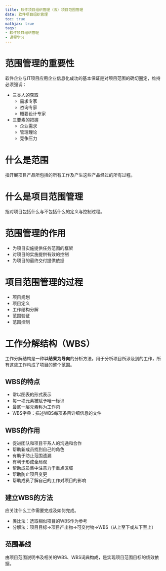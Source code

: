 ```yaml
---
title: 软件项目组织管理（五）项目范围管理
date: 软件项目组织管理
toc: true
mathjax: true
tags:
- 软件项目组织管理
- 课程学习
---
```


# 范围管理的重要性
软件企业与IT项目应用企业信息化成功的基本保证是对项目范围的确切圈定，维持必须强调：
- 三类人的获取
  - 需求专家
  - 咨询专家
  - 概要设计专家
- 三要素的把握
  - 企业需求
  - 管理理论
  - 竞争压力
# 什么是范围
指开展项目产品所包括的所有工作及产生这些产品经过的所有过程。
# 什么是项目范围管理
指对项目包括什么与不包括什么的定义与控制过程。
# 范围管理的作用
- 为项目实施提供任务范围的框架
- 对项目的实施提供有效的控制
- 为项目的最终交付提供依据
# 项目范围管理的过程
- 项目规划
- 项目定义
- 工作结构分解
- 范围验证
- 范围控制
# 工作分解结构（WBS）
工作分解结构是一种**以结果为导向**的分析方法，用于分析项目所涉及到的工作，所有这些工作构成了项目的整个范围。
## WBS的特点
- 常以图表的形式表示
- 每一项元素被赋予唯一标识
- 最底一层元素称为工作包
- WBS字典：描述WBS每项条目详细信息的文件
## WBS的作用
- 促进团队和项目干系人的沟通和合作
- 帮助新成员找到自己的角色
- 有助于防止范围遗漏
- 有利于形成全局观
- 帮助成员集中注意力于重点区域
- 帮助防止项目变更
- 帮助成员了解自己的工作对项目的影响
## 建立WBS的方法
应关注什么工作需要完成及如何完成。
- 类比法：选取相似项目的WBS作为参考
- 分解法：项目目标->项目产出物->可交付物->WBS（从上至下或从下至上）
## 范围基线
由项目范围说明书及相关的WBS、WBS词典构成，是实现项目范围目标的绩效依据。